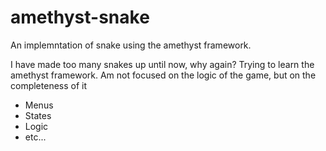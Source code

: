 # amethyst-snake

An implemntation of snake using the amethyst framework.

I have made too many snakes up until now, why again? Trying to learn the amethyst framework. Am not focused on the logic of the game, but on the completeness of it
- Menus
- States
- Logic
- etc...
